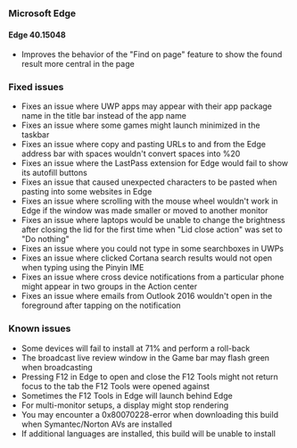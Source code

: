 ### Microsoft Edge
#### Edge 40.15048
- Improves the behavior of the "Find on page" feature to show the found result more central in the page

### Fixed issues
- Fixes an issue where UWP apps may appear with their app package name in the title bar instead of the app name
- Fixes an issue where some games might launch minimized in the taskbar
- Fixes an issue where copy and pasting URLs to and from the Edge address bar with spaces wouldn't convert spaces into %20
- Fixes an issue where the LastPass extension for Edge would fail to show its autofill buttons
- Fixes an issue that caused unexpected characters to be pasted when pasting into some websites in Edge
- Fixes an issue where scrolling with the mouse wheel wouldn't work in Edge if the window was made smaller or moved to another monitor
- Fixes an issue where laptops would be unable to change the brightness after closing the lid for the first time when "Lid close action" was set to "Do nothing"
- Fixes an issue where you could not type in some searchboxes in UWPs
- Fixes an issue where clicked Cortana search results would not open when typing using the Pinyin IME
- Fixes an issue where cross device notifications from a particular phone might appear in two groups in the Action center
- Fixes an issue where emails from Outlook 2016 wouldn't open in the foreground after tapping on the notification

### Known issues
- Some devices will fail to install at 71% and perform a roll-back
- The broadcast live review window in the Game bar may flash green when broadcasting
- Pressing F12 in Edge to open and close the F12 Tools might not return focus to the tab the F12 Tools were opened against
- Sometimes the F12 Tools in Edge will launch behind Edge
- For multi-monitor setups, a display might stop rendering
- You may encounter a 0x80070228-error when downloading this build when Symantec/Norton AVs are installed
- If additional languages are installed, this build will be unable to install
